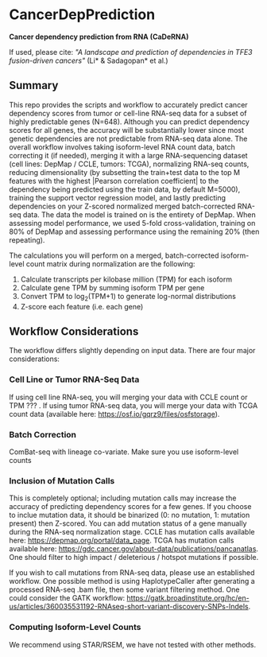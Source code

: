 # CancerDepPrediction

**Cancer dependency prediction from RNA (CaDeRNA)**

If used, please cite: _"A landscape and prediction of dependencies in TFE3 fusion-driven cancers"_ (Li* & Sadagopan* et al.)

## Summary

This repo provides the scripts and workflow to accurately predict cancer dependency scores from tumor or cell-line RNA-seq data for a subset of highly predictable genes (N=648). Although you can predict dependency scores for all genes, the accuracy will be substantially lower since most genetic dependencies are not predictable from RNA-seq data alone. The overall workflow involves taking isoform-level RNA count data, batch correcting it (if needed), merging it with a large RNA-sequencing dataset (cell lines: DepMap / CCLE, tumors: TCGA), normalizing RNA-seq counts, reducing dimensionality (by subsetting the train+test data to the top M features with the highest |Pearson correlation coefficient| to the dependency being predicted using the train data, by default M=5000), training the support vector regression model, and lastly predicting dependencies on your Z-scored normalized merged batch-corrected RNA-seq data. The data the model is trained on is the entirety of DepMap. When assessing model performance, we used 5-fold cross-validation, training on 80% of DepMap and assessing performance using the remaining 20% (then repeating).

The calculations you will perform on a merged, batch-corrected isoform-level count matrix during normalization are the following:

1) Calculate transcripts per kilobase million (TPM) for each isoform
2) Calculate gene TPM by summing isoform TPM per gene
3) Convert TPM to log<sub>2</sub>(TPM+1) to generate log-normal distributions
4) Z-score each feature (i.e. each gene)

## Workflow Considerations

The workflow differs slightly depending on input data. There are four major considerations:

### Cell Line or Tumor RNA-Seq Data

If using cell line RNA-seq, you will merging your data with CCLE count or TPM ???
. If using tumor RNA-seq data, you will merge your data with TCGA count data (available here: https://osf.io/gqrz9/files/osfstorage). 

### Batch Correction

ComBat-seq with lineage co-variate. Make sure you use isoform-level counts

### Inclusion of Mutation Calls

This is completely optional; including mutation calls may increase the accuracy of predicting dependency scores for a few genes. If you choose to inclue mutation data, it should be binarized (0: no mutation, 1: mutation present) then Z-scored. You can add mutation status of a gene manually during the RNA-seq normalization stage. CCLE has mutation calls available here: https://depmap.org/portal/data_page. TCGA has mutation calls available here: https://gdc.cancer.gov/about-data/publications/pancanatlas. One should filter to high impact / deleterious / hotspot mutations if possible.

If you wish to call mutations from RNA-seq data, please use an established workflow. One possible method is using HaplotypeCaller after generating a processed RNA-seq .bam file, then some variant filtering method. One could consider the GATK workflow: https://gatk.broadinstitute.org/hc/en-us/articles/360035531192-RNAseq-short-variant-discovery-SNPs-Indels. 

### Computing Isoform-Level Counts

We recommend using STAR/RSEM, we have not tested with other methods.



